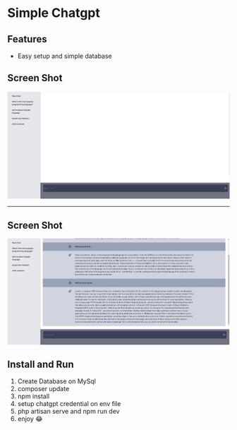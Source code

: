 # Simple Chatgpt


## Features
- Easy setup and simple database



## Screen Shot

![This is a alt text.](/public/screenshort/Screenshot_1.jpg)

---

## Screen Shot

![This is a alt text.](/public/screenshort/Screenshot_2.jpg)



## Install and Run

1. Create Database on MySql
2. composer update
3. npm install
4. setup chatgpt credential on env file
5. php artisan serve and npm run dev
5. enjoy 😂
